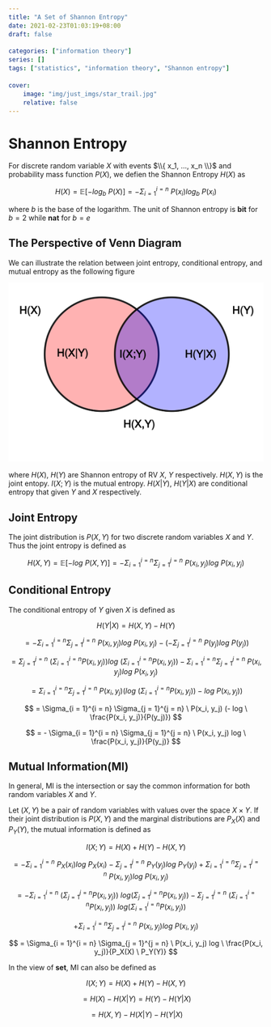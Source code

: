 ```yaml
---
title: "A Set of Shannon Entropy"
date: 2021-02-23T01:03:19+08:00
draft: false

categories: ["information theory"]
series: []
tags: ["statistics", "information theory", "Shannon entropy"]

cover:
    image: "img/just_imgs/star_trail.jpg"
    relative: false
---
```


# Shannon Entropy
For discrete random variable $X$ with events $\\{ x_1, ..., x_n \\}$ and probability mass function $P(X)$, we defien the Shannon Entropy $H(X)$ as 

$$H(X) = \mathbb{E}[-log_b \ P(X)] = - \Sigma_{i = 1}^{i = n} \ P(x_i) log_b \ P(x_i)$$

where $b$ is the base of the logarithm. The unit of Shannon entropy is **bit** for $b = 2$ while **nat** for $b = e$

## The Perspective of Venn Diagram
We can illustrate the relation between joint entropy, conditional entropy, and mutual entropy as the following figure

![](/img/a_set_of_shannon_entropy/mutual_entropy_venn.png)

where $H(X), \ H(Y)$ are Shannon entropy of RV $X, \ Y$ respectively. $H(X, Y)$ is the joint entopy. $I(X; Y)$ is the mutual entropy. $H(X|Y), \ H(Y|X)$ are conditional entropy that given $Y$ and $X$ respectively.

## Joint Entropy

The joint distribution is $P(X,Y)$ for two discrete random variables $X$ and $Y$. Thus the joint entropy is defined as

$$H(X, Y) = \mathbb{E}[-log \ P(X, Y)] = - \Sigma_{i = 1}^{i = n} \Sigma_{j = 1}^{j = n} \ P(x_i, y_j) log \ P(x_i, y_j)$$

## Conditional Entropy

The conditional entropy of $Y$ given $X$ is defined as

$$H(Y | X) = H(X, Y) - H(Y)$$

$$= - \Sigma_{i = 1}^{i = n} \Sigma_{j = 1}^{j = n} \ P(x_i, y_j) log \ P(x_i, y_j) - (- \Sigma_{j = 1}^{j = n} \ P(y_j) log \ P(y_j))$$

$$= \Sigma_{j = 1}^{j = n} \ (\Sigma_{i = 1}^{i = n} P(x_i, y_j)) log \ (\Sigma_{i = 1}^{i = n} P(x_i, y_j)) - \Sigma_{i = 1}^{i = n} \Sigma_{j = 1}^{j = n} \ P(x_i, y_j) log \ P(x_i, y_j)$$

$$
= \Sigma_{i = 1}^{i = n} \Sigma_{j = 1}^{j = n} \ P(x_i, y_j) (log \ (\Sigma_{i = 1}^{i = n} P(x_i, y_j)) - log \ P(x_i, y_j))
$$

$$
= \Sigma_{i = 1}^{i = n} \Sigma_{j = 1}^{j = n} \ P(x_i, y_j) (- log \ \frac{P(x_i, y_j)}{P(y_j)})
$$

$$
= - \Sigma_{i = 1}^{i = n} \Sigma_{j = 1}^{j = n} \ P(x_i, y_j) log \ \frac{P(x_i, y_j)}{P(y_j)}
$$

## Mutual Information(MI)
In general, MI is the intersection or say the common information for both random variables $X$ and $Y$.

Let $(X,Y)$ be a pair of random variables with values over the space $X \times Y$. If their joint distribution is $P(X,Y)$ and the marginal distributions are $P_X(X)$ and $P_Y(Y)$, the mutual information is defined as

$$I(X; Y) = H(X) + H(Y) - H(X, Y)$$

$$
= - \Sigma_{i = 1}^{i = n} \ P_X(x_i) log \ P_X(x_i) - \Sigma_{j = 1}^{j = n} \ P_Y(y_j) log \ P_Y(y_j) + \Sigma_{i = 1}^{i = n} \Sigma_{j = 1}^{j = n} \ P(x_i, y_j) log \ P(x_i, y_j)
$$

$$
= - \Sigma_{i = 1}^{i = n} \ (\Sigma_{j = 1}^{j = n} P(x_i, y_j)) \ log (\Sigma_{j = 1}^{j = n} P(x_i, y_j)) - \Sigma_{j = 1}^{j = n} \ (\Sigma_{i = 1}^{i = n} P(x_i, y_j)) \ log (\Sigma_{i = 1}^{i = n} P(x_i, y_j))
$$

$$
+\Sigma_{i = 1}^{i = n} \Sigma_{j = 1}^{j = n} \ P(x_i, y_j) log \ P(x_i, y_j)
$$

$$
= \Sigma_{i = 1}^{i = n} \Sigma_{j = 1}^{j = n} \ P(x_i, y_j) log \ \frac{P(x_i, y_j)}{P_X(X) \ P_Y(Y)}
$$

In the view of **set**, MI can also be defined as 

$$I(X; Y) = H(X) + H(Y) - H(X, Y)$$

$$
= H(X) - H(X | Y) = H(Y) - H(Y | X)
$$

$$
= H(X, Y) - H(X | Y) - H(Y | X)
$$